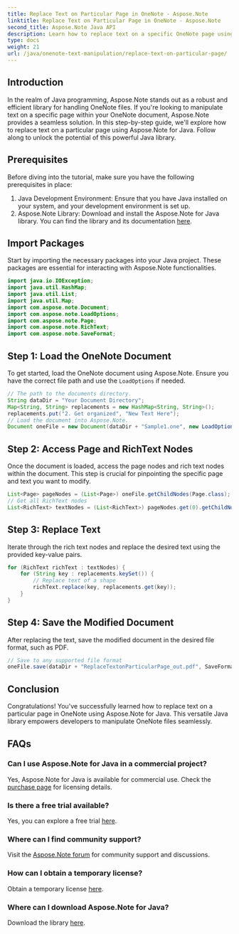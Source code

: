 ```yaml
---
title: Replace Text on Particular Page in OneNote - Aspose.Note
linktitle: Replace Text on Particular Page in OneNote - Aspose.Note
second_title: Aspose.Note Java API
description: Learn how to replace text on a specific OneNote page using Aspose.Note for Java. Easy-to-follow tutorial for efficient Java development.
type: docs
weight: 21
url: /java/onenote-text-manipulation/replace-text-on-particular-page/
---
```

## Introduction
In the realm of Java programming, Aspose.Note stands out as a robust and efficient library for handling OneNote files. If you're looking to manipulate text on a specific page within your OneNote document, Aspose.Note provides a seamless solution. In this step-by-step guide, we'll explore how to replace text on a particular page using Aspose.Note for Java. Follow along to unlock the potential of this powerful Java library.
## Prerequisites
Before diving into the tutorial, make sure you have the following prerequisites in place:
1. Java Development Environment: Ensure that you have Java installed on your system, and your development environment is set up.
2. Aspose.Note Library: Download and install the Aspose.Note for Java library. You can find the library and its documentation [here](https://reference.aspose.com/note/java/).
## Import Packages
Start by importing the necessary packages into your Java project. These packages are essential for interacting with Aspose.Note functionalities.
```java
import java.io.IOException;
import java.util.HashMap;
import java.util.List;
import java.util.Map;
import com.aspose.note.Document;
import com.aspose.note.LoadOptions;
import com.aspose.note.Page;
import com.aspose.note.RichText;
import com.aspose.note.SaveFormat;
```
## Step 1: Load the OneNote Document
To get started, load the OneNote document using Aspose.Note. Ensure you have the correct file path and use the `LoadOptions` if needed.
```java
// The path to the documents directory.
String dataDir = "Your Document Directory";
Map<String, String> replacements = new HashMap<String, String>();
replacements.put("2. Get organized", "New Text Here");
// Load the document into Aspose.Note.
Document oneFile = new Document(dataDir + "Sample1.one", new LoadOptions());
```
## Step 2: Access Page and RichText Nodes
Once the document is loaded, access the page nodes and rich text nodes within the document. This step is crucial for pinpointing the specific page and text you want to modify.
```java
List<Page> pageNodes = (List<Page>) oneFile.getChildNodes(Page.class);
// Get all RichText nodes
List<RichText> textNodes = (List<RichText>) pageNodes.get(0).getChildNodes(RichText.class);
```
## Step 3: Replace Text
Iterate through the rich text nodes and replace the desired text using the provided key-value pairs.
```java
for (RichText richText : textNodes) {
    for (String key : replacements.keySet()) {
        // Replace text of a shape
        richText.replace(key, replacements.get(key));
    }
}
```
## Step 4: Save the Modified Document
After replacing the text, save the modified document in the desired file format, such as PDF.
```java
// Save to any supported file format
oneFile.save(dataDir + "ReplaceTextonParticularPage_out.pdf", SaveFormat.Pdf);
```
## Conclusion
Congratulations! You've successfully learned how to replace text on a particular page in OneNote using Aspose.Note for Java. This versatile Java library empowers developers to manipulate OneNote files seamlessly.
## FAQs
### Can I use Aspose.Note for Java in a commercial project?
Yes, Aspose.Note for Java is available for commercial use. Check the [purchase page](https://purchase.aspose.com/buy) for licensing details.
### Is there a free trial available?
Yes, you can explore a free trial [here](https://releases.aspose.com/).
### Where can I find community support?
Visit the [Aspose.Note forum](https://forum.aspose.com/c/note/28) for community support and discussions.
### How can I obtain a temporary license?
Obtain a temporary license [here](https://purchase.aspose.com/temporary-license/).
### Where can I download Aspose.Note for Java?
Download the library [here](https://releases.aspose.com/note/java/).
